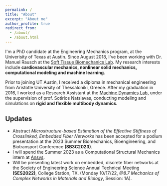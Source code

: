 ```yaml
---
permalink: /
title: "About"
excerpt: "About me"
author_profile: true
redirect_from: 
  - /about/
  - /about.html
---
```


I'm a PhD candidate at the Engineering Mechanics program, at the Univerisity of Texas at Austin. Since August 2018, I've been working with Dr. Manuel Rausch at the [Soft Tissue Biomechanics Lab](http://www.manuelrausch.com). My research interests include **cardiovascular mechanics, nonlinear solid mechanics, computational modeling and machine learning**.

Prior to joining UT Austin, I received a diploma in mechanical engineering from Aristotle University of Thessaloniki, Greece. After my graduation in 2016, I worked as a Research Assistant at the [Machine Dynamics Lab,](https://www.meng.auth.gr/en/lab/1-1-machine-dynamics-laboratory-mdl/) under the supervision of prof. Sotirios Natsiavas, conducting modeling and simulations on **rigid and flexible multibody dynamics.**

Updates
-------
- Abstract *Microstructure-based Estimation of the Effective Stiffness of Crosslinked, Embedded Fiber Networks* has been accepted for a podium presentation at the 2023 Summer Biomechanics, Bioengineering, and Biotransport Conference **(SB3C2023)**.
- I will spend the Summer 2023 as a Computational Structural Mechanics intern at [Ansys](https://www.ansys.com/).
- Will be presenting latest work on embedded, discrete fiber networks at the Society of Engineering Science Annual Technical Meeting **(SES2022)**, College Station, TX. (Monday 10/17/22, *@8.7 Mechanics of Complex Networks in Materials and Biology*, Session: 1A).

